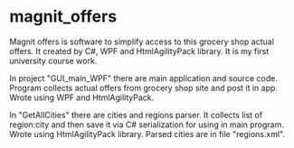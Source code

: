 # magnit_offers
Magnit offers is software to simplify access to this grocery shop actual offers. It created by C#, WPF and HtmlAgilityPack library. It is my first university course work.


In project "GUI_main_WPF" there are main application and source code. Program collects actual offers from grocery shop site and post it in app. Wrote using WPF and HtmlAgilityPack.


In "GetAllCities" there are cities and regions parser. It collects list of region:city and then save it via C# serialization for using in main program. Wrote using HtmlAgilityPack library. Parsed cities are in file "regions.xml".
